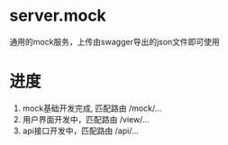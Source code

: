 # server.mock

通用的mock服务，上传由swagger导出的json文件即可使用

# 进度

1. mock基础开发完成, 匹配路由 /mock/...
2. 用户界面开发中，匹配路由 /view/...
3. api接口开发中，匹配路由 /api/...

